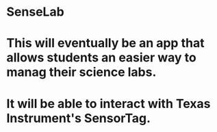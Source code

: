 # SenseLab
# This will eventually be an app that allows students an easier way to manag their science labs.
# It will be able to interact with Texas Instrument's SensorTag.
